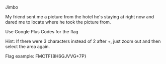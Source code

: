 Jimbo

My friend sent me a picture from the hotel he's staying at right now and dared me to locate where he took the picture from.

Use Google Plus Codes for the flag

Hint: If there were 3 characters instead of 2 after +, just zoom out and then select the area again.

Flag example: FMCTF{8H6GJVVG+7P}

